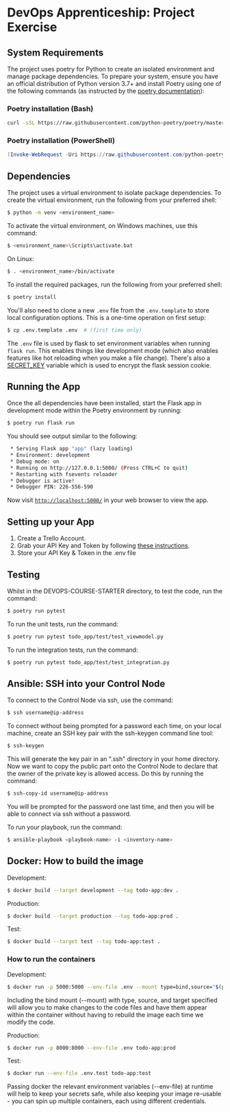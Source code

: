 # DevOps Apprenticeship: Project Exercise

## System Requirements

The project uses poetry for Python to create an isolated environment and manage package dependencies. To prepare your system, ensure you have an official distribution of Python version 3.7+ and install Poetry using one of the following commands (as instructed by the [poetry documentation](https://python-poetry.org/docs/#system-requirements)):

### Poetry installation (Bash)

```bash
curl -sSL https://raw.githubusercontent.com/python-poetry/poetry/master/install-poetry.py | python -
```

### Poetry installation (PowerShell)

```powershell
(Invoke-WebRequest -Uri https://raw.githubusercontent.com/python-poetry/poetry/master/install-poetry.py -UseBasicParsing).Content | python -
```

## Dependencies

The project uses a virtual environment to isolate package dependencies. To create the virtual environment, run the following from your preferred shell:

```bash
$ python -m venv <environment_name>
```

To activate the virtual environment, on Windows machines, use this command:

```bash
$ <environment_name>\Scripts\activate.bat
```

On Linux:

```bash
$ . <environment_name>/bin/activate
```

To install the required packages, run the following from your preferred shell:

```bash
$ poetry install
```

You'll also need to clone a new `.env` file from the `.env.template` to store local configuration options. This is a one-time operation on first setup:

```bash
$ cp .env.template .env  # (first time only)
```

The `.env` file is used by flask to set environment variables when running `flask run`. This enables things like development mode (which also enables features like hot reloading when you make a file change). There's also a [SECRET_KEY](https://flask.palletsprojects.com/en/1.1.x/config/#SECRET_KEY) variable which is used to encrypt the flask session cookie.

## Running the App

Once the all dependencies have been installed, start the Flask app in development mode within the Poetry environment by running:
```bash
$ poetry run flask run
```

You should see output similar to the following:
```bash
 * Serving Flask app "app" (lazy loading)
 * Environment: development
 * Debug mode: on
 * Running on http://127.0.0.1:5000/ (Press CTRL+C to quit)
 * Restarting with fsevents reloader
 * Debugger is active!
 * Debugger PIN: 226-556-590
```
Now visit [`http://localhost:5000/`](http://localhost:5000/) in your web browser to view the app.

## Setting up your App

1. Create a Trello Account.
2. Grab your API Key and Token by following [these instructions](https://trello.com/app-key).
3. Store your API Key & Token in the .env file

## Testing 

Whilst in the DEVOPS-COURSE-STARTER directory, to test the code, run the command:
```bash
$ poetry run pytest
```

To run the unit tests, run the command:
```bash
$ poetry run pytest todo_app/test/test_viewmodel.py
```

To run the integration tests, run the command:
```bash
$ poetry run pytest todo_app/test/test_integration.py
```

## Ansible: SSH into your Control Node

To connect to the Control Node via ssh, use the command:
```bash
$ ssh username@ip-address
```

To connect without being prompted for a password each time, on your local machine, create an SSH key pair with the ssh-keygen command line tool:
```bash
$ ssh-keygen
```

This will generate the key pair in an ".ssh" directory in your home directory. Now we want to copy the public part onto the Control Node to declare that the owner of the private key is allowed access. Do this by running the command:
```bash
$ ssh-copy-id username@ip-address
```

You will be prompted for the password one last time, and then you will be able to connect via ssh without a password.

To run your playbook, run the command: 
```bash
$ ansible-playbook <playbook-name> -i <inventory-name>
```
## Docker: How to build the image

Development:
```bash
$ docker build --target development --tag todo-app:dev .
```

Production:
```bash
$ docker build --target production --tag todo-app:prod .
```

Test:
```bash
$ docker build --target test --tag todo-app:test .
```

### How to run the containers

Development:
```bash
$ docker run -p 5000:5000 --env-file .env --mount type=bind,source="$(pwd)"/todo_app,target=/app/todo_app todo-app:dev
```

Including the bind mount (--mount) with type, source, and target specified will allow you to make changes to the code files and have them appear within the container without having to rebuild the image each time we modify the code.

Production:
```bash
$ docker run -p 8000:8000 --env-file .env todo-app:prod
```

Test:
```bash
$ docker run --env-file .env.test todo-app:test
```

Passing docker the relevant environment variables (--env-file) at runtime will help to keep your secrets safe, while also keeping your image re-usable - you can spin up multiple containers, each using different credentials.





